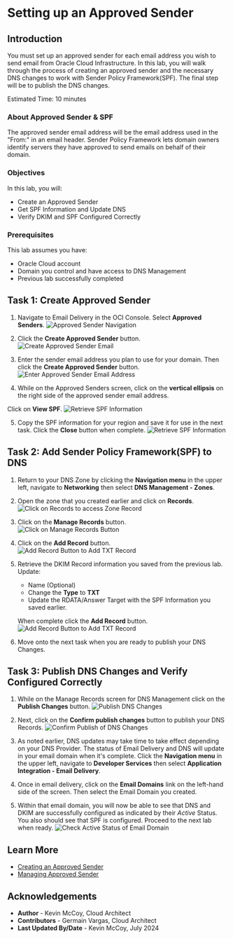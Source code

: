 # Setting up an Approved Sender

## Introduction

You must set up an approved sender for each email address you wish to send email from Oracle Cloud Infrastructure. In this lab, you will walk through the process of creating an approved sender and the necessary DNS changes to work with Sender Policy Framework(SPF). The final step will be to publish the DNS changes.

Estimated Time: 10 minutes

### About Approved Sender & SPF
The approved sender email address will be the email address used in the "From:" in an email header. Sender Policy Framework lets domain owners identify servers they have approved to send emails on behalf of their domain.

### Objectives

In this lab, you will:
* Create an Approved Sender
* Get SPF Information and Update DNS
* Verify DKIM and SPF Configured Correctly

### Prerequisites

This lab assumes you have:
* Oracle Cloud account
* Domain you control and have access to DNS Management
* Previous lab successfully completed

## Task 1: Create Approved Sender

1. Navigate to Email Delivery in the OCI Console. Select **Approved Senders**.
![Approved Sender Navigation](images/picture1.png)

2. Click the **Create Approved Sender** button.
![Create Approved Sender Email](images/picture2.png)

3. Enter the sender email address you plan to use for your domain. Then click the **Create Approved Sender** button.
![Enter Approved Sender Email Address](images/picture3.png)

4. While on the Approved Senders screen, click on the **vertical ellipsis** on the right side of the approved sender email address.

 Click on **View SPF**.
![Retrieve SPF Information](images/picture4.png)

5. Copy the SPF information for your region and save it for use in the next task. Click the **Close** button when complete.
![Retrieve SPF Information](images/picture5.png)

## Task 2: Add Sender Policy Framework(SPF) to DNS
1. Return to your DNS Zone by clicking the **Navigation menu** in the upper left, navigate to **Networking** then select **DNS Management - Zones**.

2. Open the zone that you created earlier and click on **Records**.
![Click on Records to access Zone Record](images/picture6.png)

3. Click on the **Manage Records** button.
![Click on Manage Records Button](images/picture7.png)

4. Click on the **Add Record** button.
![Add Record Button to Add TXT Record](images/picture8.png)

5. Retrieve the DKIM Record information you saved from the previous lab.
   Update:
    - Name (Optional)
    - Change the **Type** to **TXT**
    - Update the RDATA/Answer Target with the SPF Information you saved earlier.

    When complete click the **Add Record** button.
![Add Record Button to Add TXT Record](images/picture9.png)

6. Move onto the next task when you are ready to publish your DNS Changes.

## Task 3: Publish DNS Changes and Verify Configured Correctly

1. While on the Manage Records screen for DNS Management click on the **Publish Changes** button.
![Publish DNS Changes](images/picture10.png)

2. Next, click on the **Confirm publish changes** button to publish your DNS Records.
![Confirm Publish of DNS Changes](images/picture11.png)

3. As noted earlier, DNS updates may take time to take effect depending on your DNS Provider. The status of Email Delivery and DNS will update in your email domain when it's complete. Click the **Navigation menu** in the upper left, navigate to **Developer Services** then select **Application Integration - Email Delivery**.

4. Once in email delivery, click on the **Email Domains** link on the left-hand side of the screen. Then select the Email Domain you created.

5. Within that email domain, you will now be able to see that DNS and DKIM are successfully configured as indicated by their *Active* Status. You also should see that SPF is configured. Proceed to the next lab when ready.
![Check Active Status of Email Domain](images/picture12.png)

## Learn More

* [Creating an Approved Sender](https://docs.oracle.com/en-us/iaas/Content/Email/Reference/gettingstarted_topic-Create_an_approved_sender.htm)
* [Managing Approved Sender](https://docs.oracle.com/en-us/iaas/Content/Email/Tasks/managingapprovedsenders.htm)

## Acknowledgements
* **Author** - Kevin McCoy, Cloud Architect
* **Contributors** -  Germain Vargas, Cloud Architect
* **Last Updated By/Date** - Kevin McCoy, July 2024

